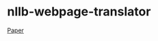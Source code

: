 # nllb-webpage-translator
[Paper](https://research.facebook.com/publications/no-language-left-behind/)

